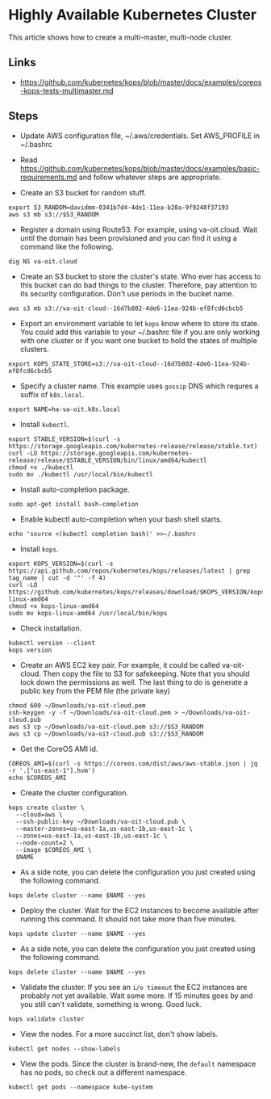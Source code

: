 # Highly Available Kubernetes Cluster

This article shows how to create a multi-master, multi-node cluster.

## Links

* https://github.com/kubernetes/kops/blob/master/docs/examples/coreos-kops-tests-multimaster.md

## Steps

* Update AWS configuration file, ~/.aws/credentials. Set AWS_PROFILE in ~/.bashrc

* Read https://github.com/kubernetes/kops/blob/master/docs/examples/basic-requirements.md and follow whatever steps are appropriate.

* Create an S3 bucket for random stuff.

```
export S3_RANDOM=davidmm-0341b7d4-4de1-11ea-b20a-9f9248f37193
aws s3 mb s3://$S3_RANDOM
```

* Register a domain using Route53. For example, using va-oit.cloud. Wait until the domain has been provisioned and you can find it using a command like the following.

```
dig NS va-oit.cloud
```

* Create an S3 bucket to store the cluster's state. Who ever has access to this bucket can do bad things to the cluster. Therefore, pay attention to its security configuration. Don't use periods in the bucket name.

```
aws s3 mb s3://va-oit-cloud--16d7b802-4de6-11ea-924b-ef8fcd6cbcb5
```

* Export an environment variable to let `kops` know where to store its state. You could add this variable to your ~/.bashrc file if you are only working with one cluster or if you want one bucket to hold the states of multiple clusters.

```
export KOPS_STATE_STORE=s3://va-oit-cloud--16d7b802-4de6-11ea-924b-ef8fcd6cbcb5
```

* Specify a cluster name. This example uses `gossip` DNS which requres a suffix of `k8s.local`.

```
export NAME=ha-va-oit.k8s.local
```

* Install `kubectl`.

```
export STABLE_VERSION=$(curl -s https://storage.googleapis.com/kubernetes-release/release/stable.txt)
curl -LO https://storage.googleapis.com/kubernetes-release/release/$STABLE_VERSION/bin/linux/amd64/kubectl
chmod +x ./kubectl
sudo mv ./kubectl /usr/local/bin/kubectl
```

* Install auto-completion package.

```
sudo apt-get install bash-completion
```

* Enable kubectl auto-completion when your bash shell starts.

```
echo 'source <(kubectl completion bash)' >>~/.bashrc
```

* Install `kops`.

```
export KOPS_VERSION=$(curl -s https://api.github.com/repos/kubernetes/kops/releases/latest | grep tag_name | cut -d '"' -f 4)
curl -LO https://github.com/kubernetes/kops/releases/download/$KOPS_VERSION/kops-linux-amd64
chmod +x kops-linux-amd64
sudo mv kops-linux-amd64 /usr/local/bin/kops
```

* Check installation.

```
kubectl version --client
kops version
```

* Create an AWS EC2 key pair. For example, it could be called va-oit-cloud. Then copy the file to S3 for safekeeping. Note that you should lock down the permissions as well. The last thing to do is generate a public key from the PEM file (the private key)

```
chmod 600 ~/Downloads/va-oit-cloud.pem
ssh-keygen -y -f ~/Downloads/va-oit-cloud.pem > ~/Downloads/va-oit-cloud.pub
aws s3 cp ~/Downloads/va-oit-cloud.pem s3://$S3_RANDOM
aws s3 cp ~/Downloads/va-oit-cloud.pub s3://$S3_RANDOM
```

* Get the CoreOS AMI id.

```
COREOS_AMI=$(curl -s https://coreos.com/dist/aws/aws-stable.json | jq -r '.["us-east-1"].hvm')
echo $COREOS_AMI
```

* Create the cluster configuration.

```
kops create cluster \
  --cloud=aws \
  --ssh-public-key ~/Downloads/va-oit-cloud.pub \
  --master-zones=us-east-1a,us-east-1b,us-east-1c \
  --zones=us-east-1a,us-east-1b,us-east-1c \
  --node-count=2 \
  --image $COREOS_AMI \
  $NAME
```

* As a side note, you can delete the configuration you just created using the following command.

```
kops delete cluster --name $NAME --yes
```

* Deploy the cluster. Wait for the EC2 instances to become available after running this command. It should not take more than five minutes.

```
kops update cluster --name $NAME --yes
```

* As a side note, you can delete the configuration you just created using the following command.

```
kops delete cluster --name $NAME --yes
```


* Validate the cluster. If you see an `i/o timeout` the EC2 instances are probably not yet available. Wait some more. If 15 minutes goes by and you still can't validate, something is wrong. Good luck.

```
kops validate cluster
```

* View the nodes. For a more succinct list, don't show labels.

```
kubectl get nodes --show-labels
```

* View the pods. Since the cluster is brand-new, the `default` namespace has no pods, so check out a different namespace.

```
kubectl get pods --namespace kube-system
```
